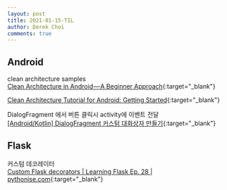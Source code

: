 ```yaml
---
layout: post
title: 2021-01-15-TIL
author: Derek Choi
comments: true
---
```


## Android
clean architecture samples  
[Clean Architecture in Android — A Beginner Approach](https://medium.com/swlh/clean-architecture-in-android-a-beginner-approach-be0ce00d806b){:target="_blank"}

[Clean Architecture Tutorial for Android: Getting Started](https://www.raywenderlich.com/3595916-clean-architecture-tutorial-for-android-getting-started){:target="_blank"}

DialogFragment 에서 버튼 클릭시 activity에 이벤트 전달  
[\[Android/Kotlin\] DialogFragment 커스텀 대화상자 만들기](https://mechacat.tistory.com/9){:target="_blank"}

## Flask
커스텀 데코레이터  
[Custom Flask decorators | Learning Flask Ep. 28 | pythonise.com](https://pythonise.com/series/learning-flask/custom-flask-decorators){:target="_blank"}
